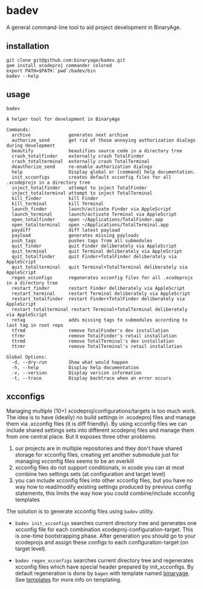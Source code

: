 # badev

A general command-line tool to aid project development in BinaryAge.

## installation

    git clone git@github.com:binaryage/badev.git
    gem install xcodeproj commander colored
    export PATH=$PATH:`pwd`/badev/bin
    badev --help
## usage

    badev
  
    A helper tool for development in BinaryAge
  
    Commands:
      archive              generates next archive
      authorize_send       get rid of those annoying authorization dialogs during development
      beautify             beautifies source code in a directory tree
      crash_totalfinder    externally crash TotalFinder
      crash_totalterminal  externally crash TotalTerminal
      deauthorize_send     re-enable authorization dialogs
      help                 Display global or [command] help documentation.
      init_xcconfigs       creates default xcconfig files for all .xcodeprojs in a directory tree
      inject_totalfinder   attempt to inject TotalFinder
      inject_totalterminal attempt to inject TotalTerminal
      kill_finder          kill Finder
      kill_terminal        kill Terminal
      launch_finder        launch/activate Finder via AppleScript
      launch_terminal      launch/activate Terminal via AppleScript
      open_totalfinder     open ~/Applications/TotalFinder.app
      open_totalterminal   open ~/Applications/TotalTerminal.app
      paydiff              diff latest payload
      payload              generates missing payloads
      push_tags            pushes tags from all submodules
      quit_finder          quit Finder deliberately via AppleScript
      quit_terminal        quit Terminal deliberately via AppleScript
      quit_totalfinder     quit Finder+TotalFinder deliberately via AppleScript
      quit_totalterminal   quit Terminal+TotalTerminal deliberately via AppleScript
      regen_xcconfigs      regenerates xcconfig files for all .xcodeprojs in a directory tree
      restart_finder       restart Finder deliberately via AppleScript
      restart_terminal     restart Terminal deliberately via AppleScript
      restart_totalfinder  restart Finder+TotalFinder deliberately via AppleScript
      restart_totalterminal restart Terminal+TotalTerminal deliberately via AppleScript
      retag                adds missing tags to submodules according to last tag in root repo
      tfrmd                remove TotalFinder's dev installation
      tfrmr                remove TotalFinder's retail installation
      ttrmd                remove TotalTerminal's dev installation
      ttrmr                remove TotalTerminal's retail installation
  
    Global Options:
      -d, --dry-run        Show what would happen 
      -h, --help           Display help documentation 
      -v, --version        Display version information 
      -t, --trace          Display backtrace when an error occurs 
  
## xcconfigs

Managing multiple (10+) xcodeproj/configurations/targets is too much work. The idea is to have (ideally) no build settings in .xcodeproj files and manage them via .xcconfig files (it is diff friendly). By using xcconfig files we can include shared settings sets into different xcodeproj files and manage them from one central place. But it exposes three other problems:

1. our projects are in multiple repositories and they don't have shared storage for xcconfig files, creating yet another submodule just for managing xcconfig files seems to be an overkill
2. xcconfig files do not support conditionals, in xcode you can at most combine two settings sets (at configuration and target level)
3. you can include xcconfig files into other xcconfig files, but you have no way how to read/modify existing settings produced by previous config statements, this limits the way how you could combine/include xcconfig templates

The solution is to generate xcconfig files using `badev` utility.

* `badev init_xcconfigs` searches current directory tree and generates one xcconfig file for each combination xcodeproj-configuration-target. This is one-time bootstrapping phase. After generation you should go to your xcodeprojs and assign these configs to each configuration-target (on target level).

* `badev regen_xcconfigs` searches current directory tree and regenerates xcconfig files which have special header prepared by init_xcconfigs. By default regeneration is done by `bagen` with template named [binaryage](https://github.com/binaryage/badev/blob/master/templates/binaryage.xcconfig.erb). See [templates](https://github.com/binaryage/badev/tree/master/templates) for more info on templating.